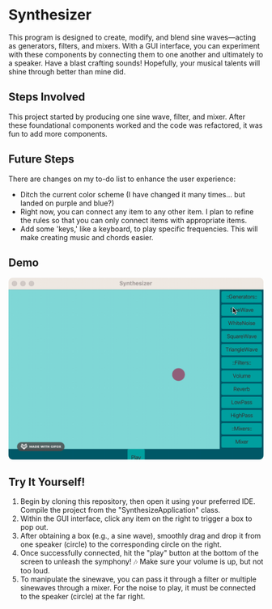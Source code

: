 # Synthesizer
This program is designed to create, modify, and blend sine waves—acting as generators, filters, and mixers. With a GUI interface, you can experiment with these components by connecting them to one another and ultimately to a speaker. Have a blast crafting sounds! Hopefully, your musical talents will shine through better than mine did. 
## Steps Involved
This project started by producing one sine wave, filter, and mixer. After these foundational components worked and the code was refactored, it was fun to add more components. 
## Future Steps
There are changes on my to-do list to enhance the user experience:

- Ditch the current color scheme (I have changed it many times... but landed on purple and blue?)
- Right now, you can connect any item to any other item. I plan to refine the rules so that you can only connect items with appropriate items.
- Add some 'keys,' like a keyboard, to play specific frequencies. This will make creating music and chords easier.
## Demo
![Synthesizer Demo](demo/demo.gif)

## Try It Yourself!
1. Begin by cloning this repository, then open it using your preferred IDE. Compile the project from the "SynthesizeApplication" class.
2. Within the GUI interface, click any item on the right to trigger a box to pop out.
3. After obtaining a box (e.g., a sine wave), smoothly drag and drop it from one speaker (circle) to the corresponding circle on the right.
4. Once successfully connected, hit the "play" button at the bottom of the screen to unleash the symphony! 🎶 Make sure your volume is up, but not too loud. 
5. To manipulate the sinewave, you can pass it through a filter or multiple sinewaves through a mixer. For the noise to play, it must be connected to the speaker (circle) at the far right. 
